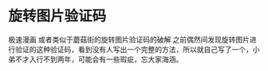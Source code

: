 # 旋转图片验证码
极速漫画 或者类似于蘑菇街的旋转图片验证码的破解
之前偶然间发现旋转图片进行验证的这种验证码，看到没有人写出一个完整的方法，所以就自己写了一个，小弟不才入行不到两年，可能会有一些瑕疵，忘大家海涵。